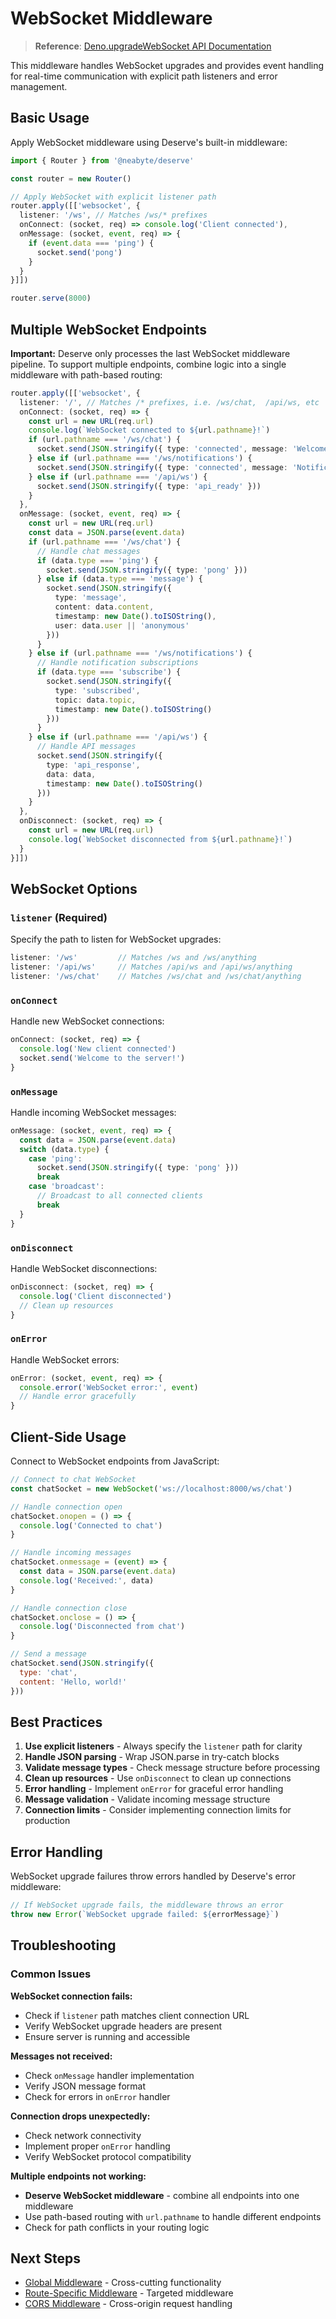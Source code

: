 # WebSocket Middleware

> **Reference**: [Deno.upgradeWebSocket API Documentation](https://docs.deno.com/api/deno/~/Deno.upgradeWebSocket)

This middleware handles WebSocket upgrades and provides event handling for real-time communication with explicit path listeners and error management.

## Basic Usage

Apply WebSocket middleware using Deserve's built-in middleware:

```typescript
import { Router } from '@neabyte/deserve'

const router = new Router()

// Apply WebSocket with explicit listener path
router.apply([['websocket', {
  listener: '/ws', // Matches /ws/* prefixes
  onConnect: (socket, req) => console.log('Client connected'),
  onMessage: (socket, event, req) => {
    if (event.data === 'ping') {
      socket.send('pong')
    }
  }
}]])

router.serve(8000)
```

## Multiple WebSocket Endpoints

**Important:** Deserve only processes the last WebSocket middleware pipeline. To support multiple endpoints, combine logic into a single middleware with path-based routing:

```typescript
router.apply([['websocket', {
  listener: '/', // Matches /* prefixes, i.e. /ws/chat,  /api/ws, etc
  onConnect: (socket, req) => {
    const url = new URL(req.url)
    console.log(`WebSocket connected to ${url.pathname}!`)
    if (url.pathname === '/ws/chat') {
      socket.send(JSON.stringify({ type: 'connected', message: 'Welcome to chat!' }))
    } else if (url.pathname === '/ws/notifications') {
      socket.send(JSON.stringify({ type: 'connected', message: 'Notification service ready' }))
    } else if (url.pathname === '/api/ws') {
      socket.send(JSON.stringify({ type: 'api_ready' }))
    }
  },
  onMessage: (socket, event, req) => {
    const url = new URL(req.url)
    const data = JSON.parse(event.data)
    if (url.pathname === '/ws/chat') {
      // Handle chat messages
      if (data.type === 'ping') {
        socket.send(JSON.stringify({ type: 'pong' }))
      } else if (data.type === 'message') {
        socket.send(JSON.stringify({
          type: 'message',
          content: data.content,
          timestamp: new Date().toISOString(),
          user: data.user || 'anonymous'
        }))
      }
    } else if (url.pathname === '/ws/notifications') {
      // Handle notification subscriptions
      if (data.type === 'subscribe') {
        socket.send(JSON.stringify({
          type: 'subscribed',
          topic: data.topic,
          timestamp: new Date().toISOString()
        }))
      }
    } else if (url.pathname === '/api/ws') {
      // Handle API messages
      socket.send(JSON.stringify({
        type: 'api_response',
        data: data,
        timestamp: new Date().toISOString()
      }))
    }
  },
  onDisconnect: (socket, req) => {
    const url = new URL(req.url)
    console.log(`WebSocket disconnected from ${url.pathname}!`)
  }
}]])
```

## WebSocket Options

### `listener` (Required)
Specify the path to listen for WebSocket upgrades:

```typescript
listener: '/ws'         // Matches /ws and /ws/anything
listener: '/api/ws'     // Matches /api/ws and /api/ws/anything
listener: '/ws/chat'    // Matches /ws/chat and /ws/chat/anything
```

### `onConnect`
Handle new WebSocket connections:

```typescript
onConnect: (socket, req) => {
  console.log('New client connected')
  socket.send('Welcome to the server!')
}
```

### `onMessage`
Handle incoming WebSocket messages:

```typescript
onMessage: (socket, event, req) => {
  const data = JSON.parse(event.data)
  switch (data.type) {
    case 'ping':
      socket.send(JSON.stringify({ type: 'pong' }))
      break
    case 'broadcast':
      // Broadcast to all connected clients
      break
  }
}
```

### `onDisconnect`
Handle WebSocket disconnections:

```typescript
onDisconnect: (socket, req) => {
  console.log('Client disconnected')
  // Clean up resources
}
```

### `onError`
Handle WebSocket errors:

```typescript
onError: (socket, event, req) => {
  console.error('WebSocket error:', event)
  // Handle error gracefully
}
```

## Client-Side Usage

Connect to WebSocket endpoints from JavaScript:

```javascript
// Connect to chat WebSocket
const chatSocket = new WebSocket('ws://localhost:8000/ws/chat')

// Handle connection open
chatSocket.onopen = () => {
  console.log('Connected to chat')
}

// Handle incoming messages
chatSocket.onmessage = (event) => {
  const data = JSON.parse(event.data)
  console.log('Received:', data)
}

// Handle connection close
chatSocket.onclose = () => {
  console.log('Disconnected from chat')
}

// Send a message
chatSocket.send(JSON.stringify({
  type: 'chat',
  content: 'Hello, world!'
}))
```

## Best Practices

1. **Use explicit listeners** - Always specify the `listener` path for clarity
2. **Handle JSON parsing** - Wrap JSON.parse in try-catch blocks
3. **Validate message types** - Check message structure before processing
4. **Clean up resources** - Use `onDisconnect` to clean up connections
5. **Error handling** - Implement `onError` for graceful error handling
6. **Message validation** - Validate incoming message structure
7. **Connection limits** - Consider implementing connection limits for production

## Error Handling

WebSocket upgrade failures throw errors handled by Deserve's error middleware:

```typescript
// If WebSocket upgrade fails, the middleware throws an error
throw new Error(`WebSocket upgrade failed: ${errorMessage}`)
```

## Troubleshooting

### Common Issues

**WebSocket connection fails:**
- Check if `listener` path matches client connection URL
- Verify WebSocket upgrade headers are present
- Ensure server is running and accessible

**Messages not received:**
- Check `onMessage` handler implementation
- Verify JSON message format
- Check for errors in `onError` handler

**Connection drops unexpectedly:**
- Check network connectivity
- Implement proper `onError` handling
- Verify WebSocket protocol compatibility

**Multiple endpoints not working:**
- **Deserve WebSocket middleware** - combine all endpoints into one middleware
- Use path-based routing with `url.pathname` to handle different endpoints
- Check for path conflicts in your routing logic

## Next Steps

- [Global Middleware](/middleware/global) - Cross-cutting functionality
- [Route-Specific Middleware](/middleware/route-specific) - Targeted middleware
- [CORS Middleware](/middleware/cors) - Cross-origin request handling
